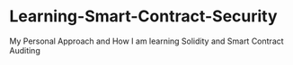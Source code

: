 # Learning-Smart-Contract-Security
My Personal Approach and How I am learning Solidity and Smart Contract Auditing
